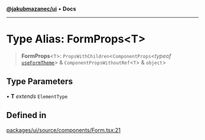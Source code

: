 [**@jakubmazanec/ui**](../README.md) • **Docs**

---

# Type Alias: FormProps\<T\>

> **FormProps**\<`T`\>: `PropsWithChildren`\<`ComponentProps`\<_typeof_
> [`useFormTheme`](../functions/useFormTheme.md)\> & `ComponentPropsWithoutRef`\<`T`\> & `object`\>

## Type Parameters

• **T** _extends_ `ElementType`

## Defined in

[packages/ui/source/components/Form.tsx:21](https://github.com/jakubmazanec/tools/blob/4809b04453aafb35a917917e0b4964a9ec0cd132/packages/ui/source/components/Form.tsx#L21)

